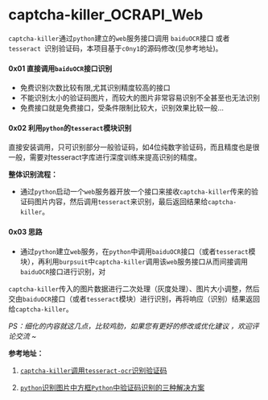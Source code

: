 # captcha-killer_OCRAPI_Web

 `captcha-killer`通过`python`建立的`web`服务接口调用 `baiduOCR`接口 或者`tesseract `识别验证码，本项目基于`c0ny1`的源码修改(见参考地址)。

#### 0x01 直接调用`baiduOCR`接口识别

* 免费识别次数比较有限,尤其识别精度较高的接口
* 不能识别太小的验证码图片，而较大的图片非常容易识别不全甚至也无法识别
* 免费接口就是免费接口，受条件限制比较大，识别效果比较一般...

#### 0x02 利用`python`的`tesseract`模块识别

直接安装调用，只可识别部分一般验证码，如4位纯数字验证码，而且精度也是很一般，需要对tesseract字库进行深度训练来提高识别的精度。

**整体识别流程：**

* 通过`python`启动一个`web`服务器开放一个接口来接收`captcha-killer`传来的验证码图片内容，然后调用`tesseract`来识别，最后返回结果给`captcha-killer`。

#### 0x03  思路

* 通过`python`建立`web`服务，在`python`中调用`baiduOCR`接口（或者`tesseract`模块），再利用`burpsuit`中`captcha-killer`调用该`web`服务接口从而间接调用`baiduOCR`接口进行识别，对
      
`captcha-killer`传入的图片数据进行二次处理（灰度处理）、图片大小调整，然后交由`baiduOCR`接口（或者`tesseract`模块）进行识别，再将响应（识别）结果返回给`captcha-killer`。


*PS：细化的内容就这几点，比较鸡肋，如果您有更好的修改或优化建议 ，欢迎评论交流 ~*


**参考地址：**

1. [`captcha-killer`调用`tesseract-ocr`识别验证码](https://github.com/c0ny1/captcha-killer/tree/master/doc/case01)

2. [`python`识别图片中方框`Python`中验证码识别的三种解决方案](https://blog.csdn.net/weixin_34959771/article/details/112337901)



